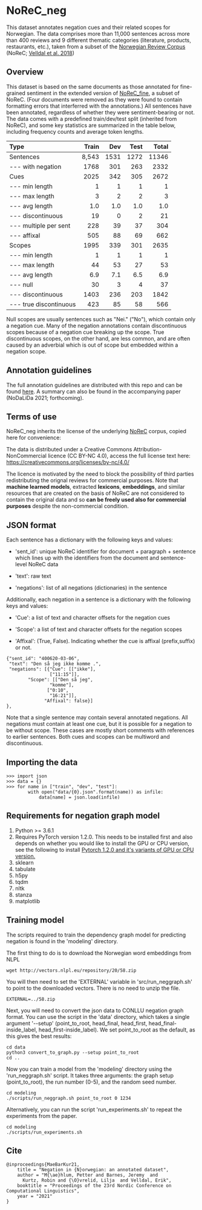 # NoReC_neg

This dataset annotates negation cues and their related scopes for Norwegian. The data comprises more than 11,000 sentences across more than 400 reviews and 9 different thematic categories (literature, products, restaurants, etc.), taken from  a subset of the [Norwegian Review Corpus](https://github.com/ltgoslo/norec) (NoReC; [Velldal et al. 2018](http://www.lrec-conf.org/proceedings/lrec2018/pdf/851.pdf))


## Overview
This dataset is based on the same documents as those annotated for fine-grained sentiment in the extended version of [NoReC_fine](https://github.com/ltgoslo/norec_fine), a subset of NoReC. (Four documents were removed as they were found to contain formatting errors that interferred with the annotations.) All sentences have been annotated, regardless of whether they were sentiment-bearing or not. The data comes with a predefined train/dev/test split (inherited from NoReC), and some key statistics are summarized in the table below, including frequency counts and average token lengths.


| Type              | Train  | Dev    | Test     |  Total  |
| :--------         |-------:|-------:|-------:  |-------: |
| Sentences         |  8,543 |   1531  |    1272 |   11346 |
| --- with negation |  1768  |   301   |    263  |   2332  |
| Cues           	|  2025  |  342    |    305  |   2672  |
| --- min length    |  1     |  1      |    1    |   1     |
| --- max length    |  3     |  2      |    2    |   3     |
| --- avg length    |  1.0   |  1.0    |   1.0   |   1.0   |
| --- discontinuous |  19    |  0      |   2     |   21    |
| --- multiple per sent| 228 |  39     |   37    |   304   |
| --- affixal       | 505    |   88    |   69    |   662   |
| Scopes            | 1995   |  339    |   301   |    2635 |
| --- min length    | 1      |  1      |   1     |   1     |
| --- max length    | 44     |  53     |  27     |  53     |
| --- avg length    |  6.9   |   7.1   |  6.5    |  6.9    |
| --- null          |  30    |  3      |  4      |  37     |
| --- discontinuous |  1403  |  236    |  203    | 1842    |
| --- true discontinuous | 423 |  85   |  58     | 566     |


Null scopes are usually sentences such as "Nei." ("No"), which contain only a negation cue. Many of the negation annotations contain discontinuous scopes because of a negation cue breaking up the scope. True discontinuous scopes, on the other hand, are less common, and are often caused by an adverbial which is out of scope but embedded within a negation scope.


## Annotation guidelines

The full annotation guidelines are distributed with this repo and can be found [here](annotation_guidelines/guidelines.md). A summary can also be found in the accompanying paper (NoDaLiDa 2021; forthcoming).

## Terms of use
NoReC_neg inherits the license of the underlying [NoReC](https://github.com/ltgoslo/norec) corpus, copied here for convenience:

The data is distributed under a Creative Commons Attribution-NonCommercial licence (CC BY-NC 4.0), access the full license text here: https://creativecommons.org/licenses/by-nc/4.0/

The licence is motivated by the need to block the possibility of third parties redistributing the orignal reviews for commercial purposes. Note that **machine learned models**, extracted **lexicons**, **embeddings**, and similar resources that are created on the basis of NoReC are not considered to contain the original data and so **can be freely used also for commercial purposes** despite the non-commercial condition.


## JSON format

Each sentence has a dictionary with the following keys and values:

* 'sent_id': unique NoReC identifier for document + paragraph + sentence which lines up with the identifiers from the document and sentence-level NoReC data

* 'text': raw text

* 'negations': list of all negations (dictionaries) in the sentence

Additionally, each negation in a sentence is a dictionary with the following keys and values:

* 'Cue': a list of text and character offsets for the negation cues

* 'Scope': a list of text and character offsets for the negation scopes

* 'Affixal': (True, False). Indicating whether the cue is affixal (prefix,suffix) or not.


```
{"sent_id": "400620-03-06",
 "text": "Den så jeg ikke komme .",
 "negations": [{"Cue": [["ikke"],
	  	        ["11:15"]],
		"Scope": [["Den så jeg",
			    "komme"],
			   ["0:10",
			    "16:21"]],
			  "Affixal": false}]
},
```

Note that a single sentence may contain several annotated negations. All negations must contain at least one cue, but it is possible for a negation to be without scope. These cases are mostly short comments with references to earlier sentences. Both cues and scopes can be multiword and discontinuous.

## Importing the data

```
>>> import json
>>> data = {}
>>> for name in ["train", "dev", "test"]:
        with open("data/{0}.json".format(name)) as infile:
            data[name] = json.load(infile)
```



## Requirements for negation graph model
1. Python >= 3.6.1
2. Requires PyTorch version 1.2.0. This needs to be installed first and also depends on whether you would like to install the GPU or CPU version, see the following to install [Pytorch 1.2.0 and it's variants of GPU or CPU version.](https://pytorch.org/get-started/previous-versions/#v120)
3. sklearn
4. tabulate
5. h5py
6. tqdm
7. nltk
8. stanza
9. matplotlib



## Training model
The scripts required to train the dependency graph model for predicting negation is found in the 'modeling' directory.

The first thing to do is to download the Norwegian word embeddings from NLPL

```
wget http://vectors.nlpl.eu/repository/20/58.zip
```

You will then need to set the 'EXTERNAL' variable in 'src/run_neggraph.sh' to point to the downloaded vectors. There is no need to unzip the file.

```
EXTERNAL=../58.zip
```

Next, you will need to convert the json data to CONLLU negation graph format. You can use the script in the 'data' directory, which takes a single argument '--setup' (point_to_root, head_final, head_first, head_final-inside_label, head_first-inside_label). We set point_to_root as the default, as this gives the best results:

```
cd data
python3 convert_to_graph.py --setup point_to_root
cd ..
```

Now you can train a model from the 'modeling' directory using the 'run_neggraph.sh' script. It takes three arguments: the graph setup (point_to_root), the run number (0-5), and the random seed number.
```
cd modeling
./scripts/run_neggraph.sh point_to_root 0 1234
```

Alternatively, you can run the script 'run_experiments.sh' to repeat the experiments from the paper.
```
cd modeling
./scripts/run_experiments.sh
```



## Cite

```
@inproceedings{MaeBarKur21,
    title = "Negation in {N}orwegian: an annotated dataset",
    author = "M{\ae}hlum, Petter and Barnes, Jeremy  and
      Kurtz, Robin and {\O}vrelid, Lilja  and Velldal, Erik",
    booktitle = "Proceedings of the 23rd Nordic Conference on Computational Linguistics",
    year = "2021"
}

```
